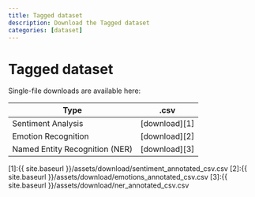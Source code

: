 ```yaml
---
title: Tagged dataset
description: Download the Tagged dataset
categories: [dataset]
---
```


# Tagged dataset

Single-file downloads are available here:


| Type             | .csv          | 
| -----------      | -----------   |
| Sentiment Analysis     | [download][1] |
| Emotion Recognition   | [download][2]  |
| Named Entity Recognition (NER)   | [download][3]  |


[1]:{{ site.baseurl }}/assets/download/sentiment_annotated_csv.csv
[2]:{{ site.baseurl }}/assets/download/emotions_annotated_csv.csv
[3]:{{ site.baseurl }}/assets/download/ner_annotated_csv.csv
